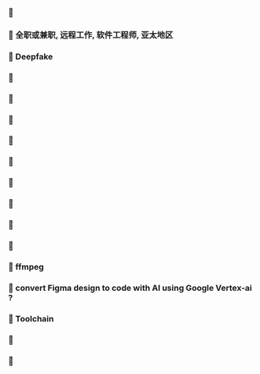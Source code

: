 ### 🥃 

### 🥃 全职或兼职, 远程工作, 软件工程师, 亚太地区

### 🥃 Deepfake

### 🥃 

### 🥃 

### 🥃 

### 🥃 

### 🥃 

### 🥃 

### 🥃 

### 🥃 

### 🥃 

### 🥃 ffmpeg

### 🥃 convert Figma design to code with AI using Google Vertex-ai ?

### 🥃 Toolchain

### 🥃 

### 🥃 
